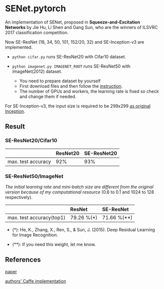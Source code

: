 # SENet.pytorch

An implementation of SENet, proposed in **Squeeze-and-Excitation Networks** by Jie Hu, Li Shen and Gang Sun, who are the winners of ILSVRC 2017 classification competition.


Now SE-ResNet (18, 34, 50, 101, 152/20, 32) and SE-Inception-v3 are implemented.

* `python cifar.py` runs SE-ResNet20 with Cifar10 dataset.

* `python imagenet.py IMAGENET_ROOT` runs SE-ResNet50 with ImageNet(2012) dataset.
    + You need to prepare dataset by yourself
    + First download files and then follow the [instruction](https://github.com/facebook/fb.resnet.torch/blob/master/INSTALL.md#download-the-imagenet-dataset).
    + The number of GPUs and workers, the learning rate is fixed so check and change them if needed.

For SE-Inception-v3, the input size is required to be 299x299 [as original Inception](https://github.com/tensorflow/models/tree/master/inception).

## Result

### SE-ResNet20/Cifar10

|                  | ResNet20       | SE-ResNet20    |
|:-------------    | :------------- | :------------- |
|max. test accuracy|  92%           | 93%            |

### SE-ResNet50/ImageNet

*The initial learning rate and mini-batch size are different from the original version because of my computational resource* (0.6 to 0.1 and 1024 to 128 respectively).

|                  | ResNet         | SE-ResNet      |
|:-------------    | :------------- | :------------- |
|max. test accuracy(top1)|  79.26 %(*)             | 71.66 %(**)          |


+ (*): He, K., Zhang, X., Ren, S., & Sun, J. (2015). Deep Residual Learning for Image Recognition.

+ (**): If you need this weight, let me know.

## References

[paper](https://arxiv.org/pdf/1709.01507.pdf)

[authors' Caffe implementation](https://github.com/hujie-frank/SENet)
